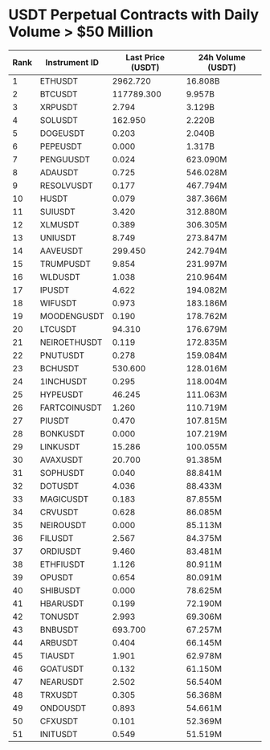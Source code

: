 # USDT Perpetual Contracts with Daily Volume > $50 Million

| Rank | Instrument ID | Last Price (USDT) | 24h Volume (USDT) |
|------|---------------|-------------------|-------------------|
| 1 | ETHUSDT | 2962.720 | 16.808B |
| 2 | BTCUSDT | 117789.300 | 9.957B |
| 3 | XRPUSDT | 2.794 | 3.129B |
| 4 | SOLUSDT | 162.950 | 2.220B |
| 5 | DOGEUSDT | 0.203 | 2.040B |
| 6 | PEPEUSDT | 0.000 | 1.317B |
| 7 | PENGUUSDT | 0.024 | 623.090M |
| 8 | ADAUSDT | 0.725 | 546.028M |
| 9 | RESOLVUSDT | 0.177 | 467.794M |
| 10 | HUSDT | 0.079 | 387.366M |
| 11 | SUIUSDT | 3.420 | 312.880M |
| 12 | XLMUSDT | 0.389 | 306.305M |
| 13 | UNIUSDT | 8.749 | 273.847M |
| 14 | AAVEUSDT | 299.450 | 242.794M |
| 15 | TRUMPUSDT | 9.854 | 231.997M |
| 16 | WLDUSDT | 1.038 | 210.964M |
| 17 | IPUSDT | 4.622 | 194.082M |
| 18 | WIFUSDT | 0.973 | 183.186M |
| 19 | MOODENGUSDT | 0.190 | 178.762M |
| 20 | LTCUSDT | 94.310 | 176.679M |
| 21 | NEIROETHUSDT | 0.119 | 172.835M |
| 22 | PNUTUSDT | 0.278 | 159.084M |
| 23 | BCHUSDT | 530.600 | 128.016M |
| 24 | 1INCHUSDT | 0.295 | 118.004M |
| 25 | HYPEUSDT | 46.245 | 111.063M |
| 26 | FARTCOINUSDT | 1.260 | 110.719M |
| 27 | PIUSDT | 0.470 | 107.815M |
| 28 | BONKUSDT | 0.000 | 107.219M |
| 29 | LINKUSDT | 15.286 | 100.055M |
| 30 | AVAXUSDT | 20.700 | 91.385M |
| 31 | SOPHUSDT | 0.040 | 88.841M |
| 32 | DOTUSDT | 4.036 | 88.433M |
| 33 | MAGICUSDT | 0.183 | 87.855M |
| 34 | CRVUSDT | 0.628 | 86.085M |
| 35 | NEIROUSDT | 0.000 | 85.113M |
| 36 | FILUSDT | 2.567 | 84.375M |
| 37 | ORDIUSDT | 9.460 | 83.481M |
| 38 | ETHFIUSDT | 1.126 | 80.911M |
| 39 | OPUSDT | 0.654 | 80.091M |
| 40 | SHIBUSDT | 0.000 | 78.625M |
| 41 | HBARUSDT | 0.199 | 72.190M |
| 42 | TONUSDT | 2.993 | 69.306M |
| 43 | BNBUSDT | 693.700 | 67.257M |
| 44 | ARBUSDT | 0.404 | 66.145M |
| 45 | TIAUSDT | 1.901 | 62.978M |
| 46 | GOATUSDT | 0.132 | 61.150M |
| 47 | NEARUSDT | 2.502 | 56.540M |
| 48 | TRXUSDT | 0.305 | 56.368M |
| 49 | ONDOUSDT | 0.893 | 54.661M |
| 50 | CFXUSDT | 0.101 | 52.369M |
| 51 | INITUSDT | 0.549 | 51.519M |
